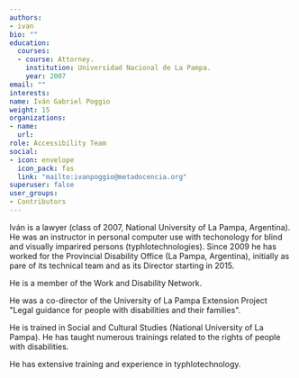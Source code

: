 ```yaml
---
authors:
- ivan
bio: ""
education:
  courses:
  - course: Attorney.
    institution: Universidad Nacional de La Pampa.  
    year: 2007
email: ""
interests:
name: Iván Gabriel Poggio
weight: 15
organizations:
- name: 
  url: 
role: Accessibility Team
social:
- icon: envelope
  icon_pack: fas
  link: "mailto:ivanpoggio@metadocencia.org"
superuser: false
user_groups:
- Contributors
---
```

Iván is a lawyer (class of 2007, National University of La Pampa, Argentina). He was an instructor in personal computer use with techonology for blind and visually imparired persons (typhlotechnologies). Since 2009 he has worked for the Provincial Disability Office (La Pampa, Argentina), initially as pare of its technical team and as its Director starting in 2015.

He is a member of the Work and Disability Network.

He was a co-director of the University of La Pampa Extension Project "Legal guidance for people with disabilities and their families".

He is trained in Social and Cultural Studies (National University of La Pampa). He has taught numerous trainings related to the rights of people with disabilities.

He has extensive training and experience in typhlotechnology.
